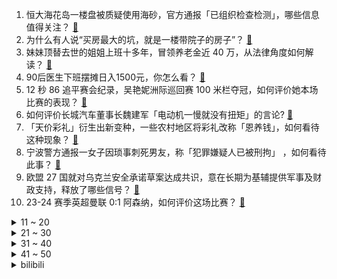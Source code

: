 1. 恒大海花岛一楼盘被质疑使用海砂，官方通报「已组织检查检测」，哪些信息值得关注？ [:link:](https://www.zhihu.com/question/655784923)
2. 为什么有人说“买房最大的坑，就是一楼带院子的房子”？ [:link:](https://www.zhihu.com/question/545097241)
3. 妹妹顶替去世的姐姐上班十多年，冒领养老金近 40 万，从法律角度如何解读？ [:link:](https://www.zhihu.com/question/655653502)
4. 90后医生下班摆摊日入1500元，你怎么看？ [:link:](https://www.zhihu.com/question/655427237)
5. 12 秒 86 追平赛会纪录，吴艳妮洲际巡回赛 100 米栏夺冠，如何评价她本场比赛的表现？ [:link:](https://www.zhihu.com/question/655774233)
6. 如何评价长城汽车董事长魏建军「电动机一慢就没有扭矩」的言论? [:link:](https://www.zhihu.com/question/655748657)
7. 「天价彩礼」衍生出新变种，一些农村地区将彩礼改称「恩养钱」，如何看待这种现象？ [:link:](https://www.zhihu.com/question/655675095)
8. 宁波警方通报一女子因琐事刺死男友，称「犯罪嫌疑人已被刑拘」 ，如何看待此事？ [:link:](https://www.zhihu.com/question/655770776)
9. 欧盟 27 国就对乌克兰安全承诺草案达成共识，意在长期为基辅提供军事及财政支持，释放了哪些信号？ [:link:](https://www.zhihu.com/question/655776660)
10. 23-24 赛季英超曼联 0:1 阿森纳，如何评价这场比赛？ [:link:](https://www.zhihu.com/question/655809058)
<details>
<summary>11 ~ 20</summary>

11. 歌手韩红请战《歌手2024》，发文「我是中国歌手韩红，我请战！」，对此你有哪些期待？ [:link:](https://www.zhihu.com/question/655781317)
12. 你怎么看樊振东开始被王皓指导加强训练？ [:link:](https://www.zhihu.com/question/655659679)
13. 服装行业的 2023「近八成上市公司归母净利润同比增长，存货周转天数普遍减少」，哪些信息值得关注？ [:link:](https://www.zhihu.com/question/655752981)
14. 你觉得现在有哪些app的设计没有考虑到妈妈一辈的使用感受？ [:link:](https://www.zhihu.com/question/655343234)
15. 自己买碳布可以搓自行车架吗？ [:link:](https://www.zhihu.com/question/653554453)
16. 以色列驻联合国大使现场粉碎宪章，还有哪些信息值得关注？ [:link:](https://www.zhihu.com/question/655654080)
17. 隐翅虫被称为「会飞的硫酸」，6-9 月进入活跃期，隐翅虫常出现在哪儿？遇到需注意什么？ [:link:](https://www.zhihu.com/question/655778260)
18. 你有什么喜欢了很久的句子？ [:link:](https://www.zhihu.com/question/655804460)
19. 电影《731》拿到龙标并发布首款预告片，看完预告片后你有什么感受？ [:link:](https://www.zhihu.com/question/655388299)
20. 西安科技大学学生成绩按「闹」修改，责任人回应「改成绩是为『救』学生，他已考上研究生」，如何看待此事？ [:link:](https://www.zhihu.com/question/655778971)
</details>
<details>
<summary>21 ~ 30</summary>

21. 2024 季中冠军赛 BLG 3:1 击败 T1 ，如何评价这场比赛？ [:link:](https://www.zhihu.com/question/655779698)
22. 从现在来看，《货币战争》这本书是否算具有提前看透事情内在的书籍？ [:link:](https://www.zhihu.com/question/655492818)
23. 有什么东西是外国人吃，而中国人不吃的？ [:link:](https://www.zhihu.com/question/314472784)
24. 为什么近几天老头杯热度甚至比MSI还高？ [:link:](https://www.zhihu.com/question/655752617)
25. 火车上呼叫医护人员时，你会去吗？ [:link:](https://www.zhihu.com/question/266360550)
26. 列举一条妈妈发过的让你印象最深刻的朋友圈？ [:link:](https://www.zhihu.com/question/653244055)
27. 成为妈妈后，你有哪些让自己成为自己的「好方法」？ [:link:](https://www.zhihu.com/question/654612255)
28. 美国会新法案将管制 AI 大模型出口，开源的也不让用，如何解读？ [:link:](https://www.zhihu.com/question/655559949)
29. 去博物馆最大的意义是什么? [:link:](https://www.zhihu.com/question/655716580)
30. 媒体评《歌手 2024》，称「撕下内娱遮羞布」，网友看完以后疯狂「摇人」，如何看待此事？ [:link:](https://www.zhihu.com/question/655776960)
</details>
<details>
<summary>31 ~ 40</summary>

31. 为什么公司问不到员工离职的真实原因？ [:link:](https://www.zhihu.com/question/654996239)
32. 煤炭产业周期下行，山西省一季度 GDP 不及预期，在 31 个省份中垫底，哪些信息值得关注？ [:link:](https://www.zhihu.com/question/655752989)
33. 有人说24GB和48GB内存容量是新一代电脑平台最均衡的方案，真的是这样吗？电脑内存应该如何选？ [:link:](https://www.zhihu.com/question/655709343)
34. 为什么欧洲殖民者要砸毁希腊帕特农神庙? [:link:](https://www.zhihu.com/question/650973331)
35. 2024 季中冠军赛 BLG 3:1 击败 T1，如何评价这场比赛？ [:link:](https://www.zhihu.com/question/655773281)
36. 九型1w9等型号中的“w”大家都习惯怎么读？ [:link:](https://www.zhihu.com/question/655703640)
37. 如何评价2024年全国中学生生物学联赛? [:link:](https://www.zhihu.com/question/654805248)
38. 天赋真的比努力更有用吗？ [:link:](https://www.zhihu.com/question/543642160)
39. 你觉得华语乐坛哪些歌手可以去《歌手2024》一战？ [:link:](https://www.zhihu.com/question/655708124)
40. 可以向我推荐一首歌吗？ [:link:](https://www.zhihu.com/question/655390950)
</details>
<details>
<summary>41 ~ 50</summary>

41. mbti中谁能给到infj最高的能量？ [:link:](https://www.zhihu.com/question/655479568)
42. 25岁左右的你们，混的怎么样？ [:link:](https://www.zhihu.com/question/54799077)
43. 《崩坏：星穹铁道》匹诺康尼的剧情中，究竟是谁在操纵星核？ [:link:](https://www.zhihu.com/question/655432542)
44. 23-24 赛季 NBA凯尔特人 106:93 骑士，如何评价这场比赛？ [:link:](https://www.zhihu.com/question/655747410)
45. 5 月 12 日是国际护士节，你是如何看待护士这个职业的？ [:link:](https://www.zhihu.com/question/532424328)
46. 俄罗斯国防部称「已控制哈尔科夫 5 个定居点」，迫于压力乌方守军从部分阵地撤出，还有哪些信息值得关注？ [:link:](https://www.zhihu.com/question/655768022)
47. 4月乘用车零售量突破153.2万台，自主品牌份额超过57%！是否意味着中国汽车市场正在发生历史性变革？ [:link:](https://www.zhihu.com/question/655595363)
48. 作为农村的孩子，学什么专业最现实？ [:link:](https://www.zhihu.com/question/483014958)
49. 看完《热辣滚烫》之后，你哭了吗？ [:link:](https://www.zhihu.com/question/653535663)
50. 如何评价《延禧攻略》中富察皇后的死？ [:link:](https://www.zhihu.com/question/289697181)
</details><details>
<summary>bilibili</summary>

</details>